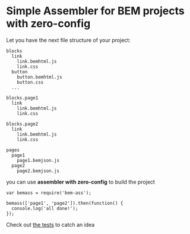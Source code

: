 # Simple Assembler for BEM projects with zero-config

Let you have the next file structure of your project:

```
blocks
  link
    link.bemhtml.js
    link.css
  button
    button.bemhtml.js
    button.css
  ...

blocks.page1
  link
    link.bemhtml.js
    link.css

blocks.page2
  link
    link.bemhtml.js
    link.css

pages
  page1
    page1.bemjson.js
  page2
    page2.bemjson.js
```

you can use **assembler with zero-config** to build the project

```
var bemass = require('bem-ass');

bemass(['page1', 'page2']).then(function() {
  console.log('all done!');
});
```

Check out [the tests](github.com/vitkarpov/bem-ass/tests) to catch an idea
